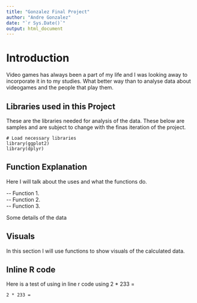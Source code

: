 ```yaml
---
title: "Gonzalez Final Project"
author: "Andre Gonzalez"
date: "`r Sys.Date()`"
output: html_document
---
```



# Introduction

Video games has always been a part of my life and I was looking away to incorporate it in to my studies. What better way than to analyse data about videogames and the people that play them.  


## Libraries used in this Project

These are the libraries needed for analysis of the data. These below are samples and are subject to change with the finas iteration of the project.


```{r setup, include=FALSE}
# Load necessary libraries
library(ggplot2)
library(dplyr)
```

##  Function Explanation

Here I will talk about the uses and what the functions do. 

-- Function 1.  
-- Function 2.  
-- Function 3.  

Some details of the data


## Visuals 

In this section I will use functions to show visuals of the calculated data. 

## Inline R code

Here is a test of using in line r code using 2 * 233 =  
```{r eval=TRUE} 
2 * 233 = 
```
